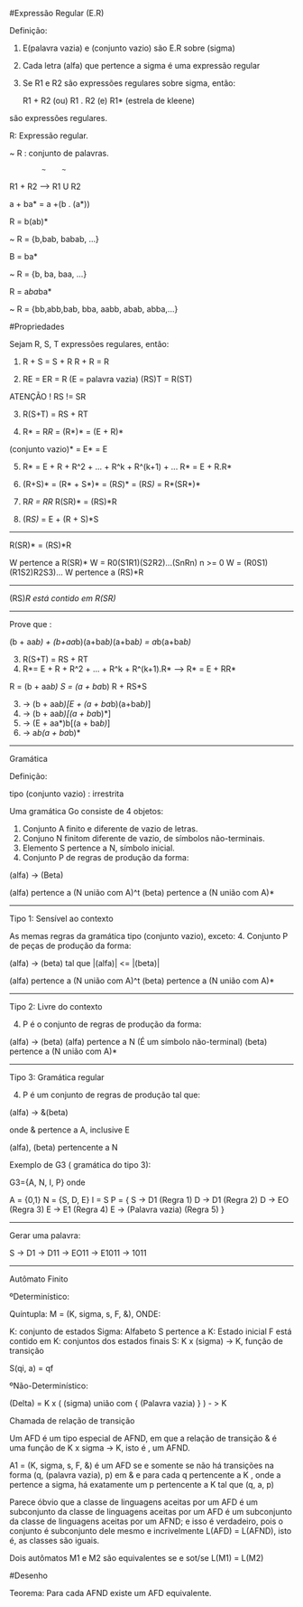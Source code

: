 #Expressão Regular (E.R)

Definição:

1. E(palavra vazia) e (conjunto vazio) são E.R sobre (sigma)
2. Cada letra (alfa) que pertence a sigma é uma expressão regular
3. Se R1 e R2 são expressões regulares sobre sigma, então:

    R1 + R2 (ou)
    R1 . R2 (e)
    R1*     (estrela de kleene)

são expressões regulares.

R: Expressão regular.

~
R : conjunto de palavras.

            ~    ~
R1 + R2 --> R1 U R2

a + ba* = a +(b . (a*))

R = b(ab)*

~
R = {b,bab, babab, ...}

B = ba*

~
R = {b, ba, baa, ...}

R = a*ba*ba*

~
R = {bb,abb,bab, bba, aabb, abab, abba,...}

#Propriedades

Sejam R, S, T expressões regulares, então:

1)  R + S = S + R
    R + R = R

2)  RE = ER = R  (E = palavra vazia)
    (RS)T = R(ST)

ATENÇÃO ! RS != SR

3)  R(S+T) = RS + RT

4)  R* = R*R* = (R*)* = (E + R)*

   (conjunto vazio)* = E* = E

5)  R* = E + R + R^2 + ... + R^k + R^(k+1) + ...
    R* = E + R.R*

6)  (R+S)* = (R* + S*)* = (R*S*)* = (R*S)* = R*(SR*)*

7)  R*R = RR*
    R(SR)* = (RS)*R

8)  (R*S)* = E + (R + S)*S

-------------------------------------------------------------------

R(SR)* = (RS)*R

W pertence a R(SR)*
W = R0(S1R1)(S2R2)...(SnRn) n >= 0
W = (R0S1)(R1S2)R2S3)...
W pertence a (RS)*R

-------------------------------------------------------------------

(RS)*R está contido em R(SR)*

-------------------------------------------------------------------

Prove que :

(b + aa*b) + (b+aa*b)(a+ba*b)*(a+ba*b) = a*b(a+ba*b)*

3) R(S+T) = RS + RT
5) R*= E + R + R^2 + ... + R^k + R^(k+1).R* --> R* = E + RR*

R = (b + aa*b)
S = (a + ba*b)
R + RS*S

3) -> (b + aa*b)[E + (a + ba*b)(a+ba*b)*]
5) -> (b + aa*b)[(a + ba*b)*]
3) -> (E + aa*)b[(a + ba*b)*]
5) -> a*b(a + ba*b)*

-------------------------------------------------------------------

Gramática

Definição:

tipo (conjunto vazio) : irrestrita

Uma gramática Go consiste de 4 objetos:

1. Conjunto A finito e diferente de vazio de letras.
2. Conjuno N finitom diferente de vazio, de símbolos não-terminais.
3. Elemento S pertence a N, símbolo inicial.
4. Conjunto P de regras de produção da forma:

(alfa) -> (Beta)

(alfa) pertence a (N união com A)^t
(beta) pertence a (N união com A)*

-------------------------------------------------------------------

Tipo 1: Sensível ao contexto

As memas regras da gramática tipo (conjunto vazio), exceto:
4. Conjunto P de peças de produção da forma:

(alfa) -> (beta) tal que |(alfa)| <= |(beta)|

(alfa) pertence a (N união com A)^t
(beta) pertence a (N união com A)*

--------------------------------------------------------------------

Tipo 2: Livre do contexto

4. P é o conjunto de regras de produção da forma:

(alfa) -> (beta)
(alfa) pertence a N (É um símbolo não-terminal)
(beta) pertence a (N união com A)*

-------------------------------------------------------------------

Tipo 3: Gramática regular

4. P é um conjunto de regras de produção tal que:

(alfa) -> &(beta)

onde & pertence a A, inclusive E

(alfa), (beta) pertencente a N

Exemplo de G3 ( gramática do tipo 3):

G3={A, N, I, P} onde

A = {0,1}
N = {S, D, E}
I = S
P = {
        S -> D1 (Regra 1)
        D -> D1 (Regra 2)
        D -> EO (Regra 3)
        E -> E1 (Regra 4)
        E -> (Palavra vazia) (Regra 5)
     }

-------------------------------------------------------------------

Gerar uma palavra:

S -> D1 -> D11 -> EO11 -> E1011 -> 1011

-------------------------------------------------------------------

Autômato Finito

ºDeterminístico:

Quíntupla: M = (K, sigma, s, F, &), ONDE:

K: conjunto de estados
Sigma: Alfabeto
S pertence a K: Estado inicial
F está contido em K: conjuntos dos estados finais
S: K x (sigma) -> K, função de transição

S(qi, a) = qf

ºNão-Determinístico:

(Delta) = K x ( (sigma) união com { (Palavra vazia) } ) - > K

Chamada de relação de transição

Um AFD é um tipo especial de AFND, em que a relação de transição & é uma função
de K x sigma -> K, isto é , um AFND.

A1 = (K, sigma, s, F, &) é um AFD se e somente se não há transições na forma (q, (palavra vazia), p) em &
e para cada q pertencente a K , onde a pertence a sigma, há exatamente um p pertencente a K tal que (q, a, p)

Parece óbvio que a classe de linguagens aceitas por um AFD é um subconjunto
da classe de linguagens aceitas por um AFD é um subconjunto da classe de
linguagens aceitas por um AFND; e isso é verdadeiro, pois o conjunto é
subconjunto dele mesmo e incrivelmente L(AFD) = L(AFND), isto é, as classes
são iguais.

Dois autômatos M1 e M2 são equivalentes se e sot/se L(M1) = L(M2)

#Desenho

Teorema: Para cada AFND existe um AFD equivalente.


